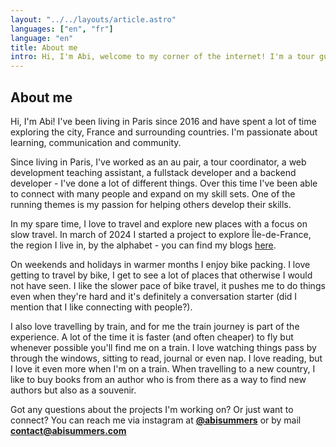```yaml
---
layout: "../../layouts/article.astro"
languages: ["en", "fr"]
language: "en"
title: About me
intro: Hi, I'm Abi, welcome to my corner of the internet! I'm a tour guide & backend developer based in Paris. I'm passionate about learning, communication and community.
---
```


## About me

Hi, I'm Abi! I've been living in Paris since 2016 and have spent a lot of time exploring the city, France and surrounding countries. I'm passionate about learning, communication and community.

Since living in Paris, I've worked as an au pair, a tour coordinator, a web development teaching assistant, a fullstack developer and a backend developer - I've done a lot of different things. Over this time I've been able to connect with many people and expand on my skill sets. One of the running themes is my passion for helping others develop their skills.

In my spare time, I love to travel and explore new places with a focus on slow travel. In march of 2024 I started a project to explore Île-de-France, the region I live in, by the alphabet - you can find my blogs [here](http://abisummers.com/articles/alphabet-ile-de-france).

On weekends and holidays in warmer months I enjoy bike packing. I love getting to travel by bike, I get to see a lot of places that otherwise I would not have seen. I like the slower pace of bike travel, it pushes me to do things even when they're hard and it's definitely a conversation starter (did I mention that I like connecting with people?).

I also love travelling by train, and for me the train journey is part of the experience. A lot of the time it is faster (and often cheaper) to fly but whenever possible you'll find me on a train. I love watching things pass by through the windows, sitting to read, journal or even nap. I love reading, but I love it even more when I'm on a train. When travelling to a new country, I like to buy books from an author who is from there as a way to find new authors but also as a souvenir.

Got any questions about the projects I'm working on? Or just want to connect? You can reach me via instagram at **[@abisummers](https://www.instagram.com/abisummers/)** or by mail **[contact@abisummers.com](mailto:contact@abisummers.com)** 